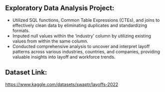 ## Exploratory Data Analysis Project:
- Utilized SQL functions, Common Table Expressions (CTEs), and joins to effectively clean data by eliminating duplicates and standardizing formats. 
- Imputed null values within the ‘industry’ column by utilizing existing values from within the same column.
- Conducted comprehensive analysis to uncover and interpret layoff patterns across various industries, countries, and companies, providing valuable insights into layoff and workforce trends.

 ## Dataset Link:
 https://www.kaggle.com/datasets/swaptr/layoffs-2022
